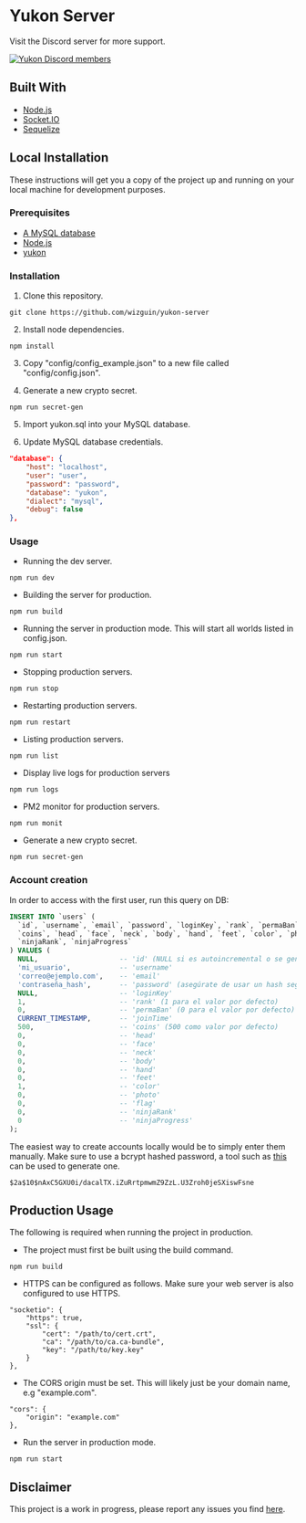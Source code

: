 # Yukon Server

Visit the Discord server for more support.

[![Yukon Discord members](https://badgen.net/discord/members/NtYtpzyxBu)](https://discord.gg/NtYtpzyxBu)

## Built With

* [Node.js](https://nodejs.org/en/)
* [Socket.IO](https://socket.io/)
* [Sequelize](https://sequelize.org/)

## Local Installation

These instructions will get you a copy of the project up and running on your local machine for development purposes.

### Prerequisites

* [A MySQL database](https://www.mysql.com/)
* [Node.js](https://nodejs.org/en/)
* [yukon](https://github.com/wizguin/yukon)

### Installation

1. Clone this repository.

```console
git clone https://github.com/wizguin/yukon-server
```

2. Install node dependencies.

```console
npm install
```

3. Copy "config/config_example.json" to a new file called "config/config.json".

4. Generate a new crypto secret.

```console
npm run secret-gen
```

5. Import yukon.sql into your MySQL database.

6. Update MySQL database credentials.

```json
"database": {
    "host": "localhost",
    "user": "user",
    "password": "password",
    "database": "yukon",
    "dialect": "mysql",
    "debug": false
},
```

### Usage

* Running the dev server.

```console
npm run dev
```

* Building the server for production.

```console
npm run build
```

* Running the server in production mode. This will start all worlds listed in config.json.

```console
npm run start
```

* Stopping production servers.

```console
npm run stop
```

* Restarting production servers.

```console
npm run restart
```

* Listing production servers.

```console
npm run list
```

* Display live logs for production servers

```console
npm run logs
```

* PM2 monitor for production servers.

```console
npm run monit
```

* Generate a new crypto secret.

```console
npm run secret-gen
```

### Account creation

In order to access with the first user, run this query on DB:

```sql
INSERT INTO `users` (
  `id`, `username`, `email`, `password`, `loginKey`, `rank`, `permaBan`, `joinTime`,
  `coins`, `head`, `face`, `neck`, `body`, `hand`, `feet`, `color`, `photo`, `flag`,
  `ninjaRank`, `ninjaProgress`
) VALUES (
  NULL,                    -- 'id' (NULL si es autoincremental o se generará automáticamente)
  'mi_usuario',            -- 'username'
  'correo@ejemplo.com',    -- 'email'
  'contraseña_hash',       -- 'password' (asegúrate de usar un hash seguro en bycript)
  NULL,                    -- 'loginKey'
  1,                       -- 'rank' (1 para el valor por defecto)
  0,                       -- 'permaBan' (0 para el valor por defecto)
  CURRENT_TIMESTAMP,       -- 'joinTime'
  500,                     -- 'coins' (500 como valor por defecto)
  0,                       -- 'head'
  0,                       -- 'face'
  0,                       -- 'neck'
  0,                       -- 'body'
  0,                       -- 'hand'
  0,                       -- 'feet'
  1,                       -- 'color'
  0,                       -- 'photo'
  0,                       -- 'flag'
  0,                       -- 'ninjaRank'
  0                        -- 'ninjaProgress'
);
```

The easiest way to create accounts locally would be to simply enter them manually. Make sure to use a bcrypt hashed password, a tool such as [this](https://www.browserling.com/tools/bcrypt) can be used to generate one.

```console
$2a$10$nAxC5GXU0i/dacalTX.iZuRrtpmwmZ9ZzL.U3Zroh0jeSXiswFsne
```

## Production Usage

The following is required when running the project in production.

* The project must first be built using the build command.

```console
npm run build
```

* HTTPS can be configured as follows. Make sure your web server is also configured to use HTTPS.

```console
"socketio": {
    "https": true,
    "ssl": {
        "cert": "/path/to/cert.crt",
        "ca": "/path/to/ca.ca-bundle",
        "key": "/path/to/key.key"
    }
},
```

* The CORS origin must be set. This will likely just be your domain name, e.g "example.com".

```console
"cors": {
    "origin": "example.com"
},
```

* Run the server in production mode.

```console
npm run start
```

## Disclaimer

This project is a work in progress, please report any issues you find [here](https://github.com/wizguin/yukon-server/issues).
